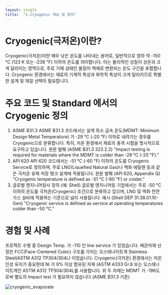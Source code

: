 ```yaml
---
layout: single
title:  "1.Cryogenic 개요 및 정의"
---
```

# Cryogenic(극저온)이란?
Cryogenic(극저온)이란 매우 낮은 온도를 나타내는 용어로, 일반적으로 영하 약 -150 ℃ (123 K 또는 -238 ℉) 이하의 온도를 의미합니다. 이는 물리적인 성질이 상온과 크게 달라지는 영역으로, 주로 기체 상태인 물질이 액체로 변환되는 온도 구간을 포함합니다.
Cryogenic 환경에서는 재료의 기계적 특성과 화학적 특성이 크게 달라지므로 특별한 설계 및 재질 선택이 필요합니다.

# 주요 코드 및 Standard 에서의 Cryogenic 정의
1. ASME B31.3
ASME B31.3 코드에서는 설계 최소 금속 온도(MDMT: Minimum Design Metal Temperature) 가 -29 ℃ (-20 ℉) 이하로 내려가는 경우를 Cryogenic으로 분류합니다. 특히, 저온 환경에서 재료의 충격 시험을 명시적으로 요구하고 있습니다.
원문 발췌 (ASME B31.3 323.2.2)
"Impact testing is required for materials where the MDMT is colder than -29 ℃ (-20 ℉)."
2. API 620
API 620 코드에서는 -51 ℃ (-60 ℉) 이하의 온도를 Cryogenic Service로 정의하며, 주로 LNG(Liquefied Natural Gas)나 액화 에틸렌 등과 같은 극저온 유체 저장 탱크 설계에 적용됩니다.
원문 발췌 (API 620, Appendix Q)
"Cryogenic temperature is defined as -51 ℃ (-60 ℉) or colder."
3. 글로벌 엔지니어링사 정의 (예: Shell)
글로벌 엔지니어링 기업에서는 주로 -50 ℃ 이하의 온도를 극저온(Cryogenic) 조건으로 분류하고 있으며, LNG 및 액화 천연가스 설비에 적용하는 기준으로 널리 사용됩니다.
예시 (Shell DEP 31.38.01.10-Gen)
"Cryogenic service is defined as service at operating temperatures colder than -50 ℃."

# 경험 및 사례
프로젝트 수행 중 Design Temp. 가 -110 인 line service 가 있었습니다. 배관자재 선정은 FCC(Face-Centered Cubic) 구조를 가지는 오스테나이트계 Stainless Steel(ASTM A312 TP304/304L) 이었습니다. 
Cryogenic(극저온) 환경에서는 저온 인성 유지가 중요한데 Ni 가 9% 이상 함유된 자재 (ASTM A333 Gr.8 또는 오스테나이트계인 ASTM A312 TP304/304L를 사용합니다.
위 두 자재는 MDMT 가 -196도로써 별도의 Impact test 가 필요하지 않습니다 (ASME B31.3 기준)

![cryogenic_evaporate](../images/2025-05-18-cryogenic-first/cryogenic_evaporate.PNG)
